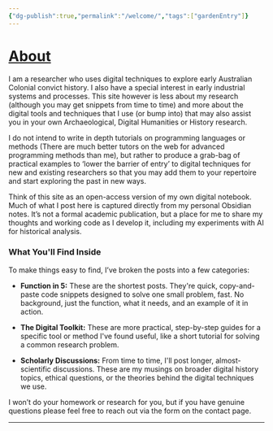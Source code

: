 ```yaml
---
{"dg-publish":true,"permalink":"/welcome/","tags":["gardenEntry"]}
---
```


# [About](https://thedigitalstockade.github.io/about/)

I am a researcher who uses digital techniques to explore early Australian Colonial convict history. I also have a special interest in early industrial systems and processes. This site however is less about my research (although you may get snippets from time to time) and more about the digital tools and techniques that I use (or bump into) that may also assist you in your own Archaeological, Digital Humanities or History research.

I do not intend to write in depth tutorials on programming languages or methods (There are much better tutors on the web for advanced programming methods than me), but rather to produce a grab-bag of practical examples to ‘lower the barrier of entry’ to digital techniques for new and existing researchers so that you may add them to your repertoire and start exploring the past in new ways.

Think of this site as an open-access version of my own digital notebook. Much of what I post here is captured directly from my personal Obsidian notes. It’s not a formal academic publication, but a place for me to share my thoughts and working code as I develop it, including my experiments with AI for historical analysis.

### What You'll Find Inside

To make things easy to find, I’ve broken the posts into a few categories:

- **Function in 5:** These are the shortest posts. They're quick, copy-and-paste code snippets designed to solve one small problem, fast. No background, just the function, what it needs, and an example of it in action.
    
- **The Digital Toolkit:** These are more practical, step-by-step guides for a specific tool or method I've found useful, like a short tutorial for solving a common research problem.
    
- **Scholarly Discussions:** From time to time, I'll post longer, almost-scientific discussions. These are my musings on broader digital history topics, ethical questions, or the theories behind the digital techniques we use.
    

I won’t do your homework or research for you, but if you have genuine questions please feel free to reach out via the form on the contact page.
***
